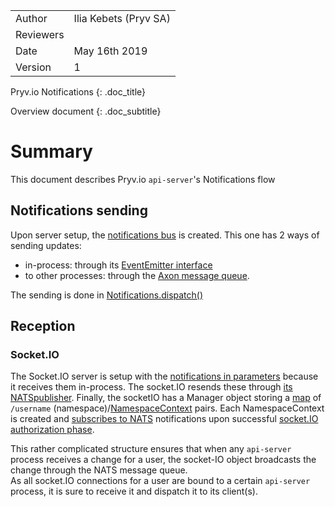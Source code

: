 |         |                       |
| ------- | --------------------- |
| Author  | Ilia Kebets (Pryv SA) |
| Reviewers | |
| Date    | May 16th 2019            |
| Version | 1                     |

Pryv.io Notifications
{: .doc_title} 

Overview document
{: .doc_subtitle} 

# Summary

This document describes Pryv.io `api-server`'s Notifications flow

## Notifications sending

Upon server setup, the [notifications bus](https://github.com/pryv/service-core/blob/1.4.8/components/api-server/src/server.js#L218) is created.
This one has 2 ways of sending updates:
- in-process: through its [EventEmitter interface](https://nodejs.org/docs/latest-v8.x/api/events.html#events_class_eventemitter)
- to other processes: through the [Axon message queue](https://github.com/pryv/service-core/blob/1.4.8/components/utils/src/messaging.js#L11).

The sending is done in [Notifications.dispatch()](https://github.com/pryv/service-core/blob/1.4.8/components/api-server/src/Notifications.js#L46)

## Reception

### Socket.IO

The Socket.IO server is setup with the [notifications in parameters](https://github.com/pryv/service-core/blob/1.4.8/components/api-server/src/socket-io/index.js#L44) because it receives them in-process.
The socket.IO resends these through [its NATSpublisher](https://github.com/pryv/service-core/blob/1.4.8/components/api-server/src/socket-io/index.js#L60). Finally, the socketIO has a Manager object storing a [map](https://github.com/pryv/service-core/blob/1.4.8/components/api-server/src/socket-io/Manager.js#L54) of `/username` (namespace)/[NamespaceContext](https://github.com/pryv/service-core/blob/1.4.8/components/api-server/src/socket-io/Manager.js#L171) pairs. Each NamespaceContext is created and [subscribes to NATS](https://github.com/pryv/service-core/blob/1.4.8/components/api-server/src/socket-io/Manager.js#L243) notifications upon successful [socket.IO authorization phase](https://github.com/pryv/service-core/blob/1.4.8/components/api-server/src/socket-io/index.js#L91).  



This rather complicated structure ensures that when any `api-server` process receives a change for a user, the socket-IO object broadcasts the change through the NATS message queue.  
As all socket.IO connections for a user are bound to a certain `api-server` process, it is sure to receive it and dispatch it to its client(s).

